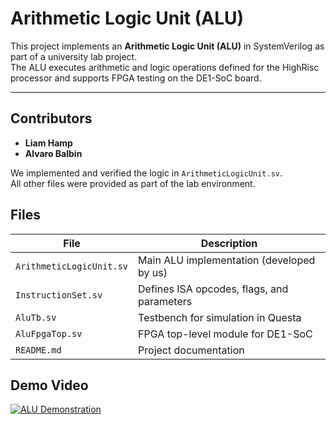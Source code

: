 # Arithmetic Logic Unit (ALU)

This project implements an **Arithmetic Logic Unit (ALU)** in SystemVerilog as part of a university lab project.  
The ALU executes arithmetic and logic operations defined for the HighRisc processor and supports FPGA testing on the DE1-SoC board.

---

## Contributors

- **Liam Hamp**  
- **Alvaro Balbin**

We implemented and verified the logic in `ArithmeticLogicUnit.sv`.  
All other files were provided as part of the lab environment.


## Files

| File | Description |
|------|--------------|
| `ArithmeticLogicUnit.sv` | Main ALU implementation (developed by us) |
| `InstructionSet.sv` | Defines ISA opcodes, flags, and parameters |
| `AluTb.sv` | Testbench for simulation in Questa |
| `AluFpgaTop.sv` | FPGA top-level module for DE1-SoC |
| `README.md` | Project documentation |

## Demo Video

[![ALU Demonstration](https://img.youtube.com/vi/pAdxFBZjDvc/hqdefault.jpg)](https://youtu.be/pAdxFBZjDvc)
